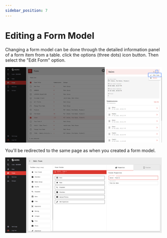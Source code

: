 ```yaml
---
sidebar_position: 7
---
```


# Editing a Form Model

Changing a form model can be done through the detailed information panel of a form item from a table. click the options (three dots) icon button. Then select the "Edit Form" option.

![](/img/screenshots/website-application-usage/forms/editing-a-form-model/editing-a-form-model-1.png)

You'll be redirected to the same page as when you created a form model.

![](/img/screenshots/website-application-usage/forms/editing-a-form-model/editing-a-form-model-2.png)
